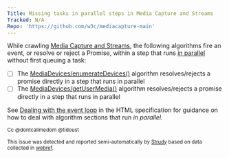 ```yaml
---
Title: Missing tasks in parallel steps in Media Capture and Streams
Tracked: N/A
Repo: 'https://github.com/w3c/mediacapture-main'
---
```


While crawling [Media Capture and Streams](https://w3c.github.io/mediacapture-main/), the following algorithms fire an event, or resolve or reject a Promise, within a step that runs [in parallel](https://html.spec.whatwg.org/multipage/infrastructure.html#in-parallel) without first queuing a task:
* [ ] The [MediaDevices/enumerateDevices()](https://w3c.github.io/mediacapture-main/#dom-mediadevices-enumeratedevices) algorithm resolves/rejects a promise directly in a step that runs in parallel
* [ ] The [MediaDevices/getUserMedia()](https://w3c.github.io/mediacapture-main/#dom-mediadevices-getusermedia) algorithm resolves/rejects a promise directly in a step that runs in parallel

See [Dealing with the event loop](https://html.spec.whatwg.org/multipage/webappapis.html#event-loop-for-spec-authors) in the HTML specification for guidance on how to deal with algorithm sections that run *in parallel*.

<sub>Cc @dontcallmedom @tidoust</sub>

<sub>This issue was detected and reported semi-automatically by [Strudy](https://github.com/w3c/strudy/) based on data collected in [webref](https://github.com/w3c/webref/).</sub>
